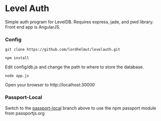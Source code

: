 # Level Auth
Simple auth program for LevelDB.  Requires express, jade, and pwd library.  Front end app is AngularJS.

### Config
`git clone https://github.com/lordhelmut/levelauth.git`

`npm install`

Edit config/db.js and change the path to where to store the database.

`node app.js`

Open your browser to http://localhost:30000

### Passport-Local

Switch to the [passport-local](https://github.com/lordhelmut/levelauth/tree/passport-local) branch above to use the npm passport module from passportjs.org
